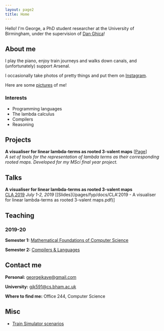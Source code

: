 ```yaml
---
layout: page2
title: Home
---
```


Hello! I'm George, a PhD student researcher at the University of Birmingham, under the supervision of [Dan Ghica](http://www.cs.bham.ac.uk/~drg/)!

## About me
I play the piano, enjoy train journeys and walks down canals, and (unfortunately) support Arsenal.

I occasionally take photos of pretty things and put them on [Instagram](https://www.instagram.com/georgejkaye/).

Here are some [pictures](/pictures) of me!

### Interests
* Programming languages
* The lambda calculus
* Compilers
* Reasoning

## Projects
**A visualiser for linear lambda-terms as rooted 3-valent maps** \[[Page](\fyp)\]  
*A set of tools for the representation of lambda terms as their corresponding rooted maps. Developed for my MSci final year project.*

## Talks

**A visualiser for linear lambda-terms as rooted 3-valent maps**  
[CLA 2019](http://cla.tcs.uj.edu.pl/) *July 1-2, 2019* \[[Slides](/pages/fyp/docs/CLA'2019 - A visualiser for linear lambda-terms as rooted 3-valent maps.pdf)\]

## Teaching

### 2019-20

**Semester 1:** [Mathematical Foundations of Computer Science](https://www.cs.bham.ac.uk/internal/modules/2019/06-30181/)

**Semester 2:** [Compilers & Languages](https://www.cs.bham.ac.uk/internal/modules/2019/06-02578/)

## Contact me

**Personal:** [georgejkaye@gmail.com](mailto:georgejkaye:gmail.com)

**University:** [gjk591@cs.bham.ac.uk](mailto:gjk591@cs.bham.ac.uk)

**Where to find me:** Office 244, Computer Science

## Misc

* [Train Simulator scenarios](/trains)
